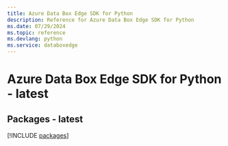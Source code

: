 ```yaml
---
title: Azure Data Box Edge SDK for Python
description: Reference for Azure Data Box Edge SDK for Python
ms.date: 07/29/2024
ms.topic: reference
ms.devlang: python
ms.service: databoxedge
---
```

# Azure Data Box Edge SDK for Python - latest
## Packages - latest
[!INCLUDE [packages](data-box-edge-index.md)]